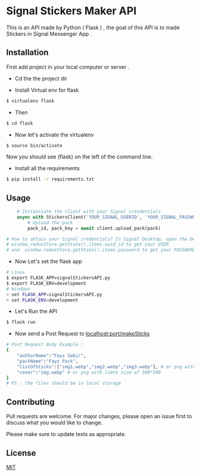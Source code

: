 # Signal Stickers Maker API  

This is an API made by Python ( Flask ) , the goal of this API is to made Stickers in Signal Messenger App .

## Installation
First add project in your local computer or server .

- Cd the the project dir

- Install Virtual env for flask 
```bash
$ virtualenv flask
```
- Then 
```bash
$ cd flask 
```
- Now let's activate the virtualenv
```bash
$ source bin/activate 
```
Now you should see (flask) on the left of the command line.



- Install all the requirements 

```bash
$ pip install -r requirements.txt
```

## Usage

```python
    # Instanciate the client with your Signal crendentials
    async with StickersClient('YOUR_SIGNAL_USERID', 'YOUR_SIGNAL_PASSWORD') as client:
        # Upload the pack
        pack_id, pack_key = await client.upload_pack(pack)

# How to obtain your Signal credentials? In Signal Desktop, open the Developer Tools, and type
# window.reduxStore.getState().items.uuid_id to get your USER
# and  window.reduxStore.getState().items.password to get your PASSWORD.
```
- Now Let's set the flask app 
```bash
# Linux 
$ export FLASK_APP=signalStickersAPI.py
$ export FLASK_ENV=development
# Windows
> set FLASK_APP=signalStickersAPI.py
> set FLASK_ENV=development
```
- Let's Run the API

```bash
$ flask run
```
* Now send a Post Request to [localhost:port/makeSticks]()

```bash
# Post Request Body Example :  
{
    "authorName":"Fayz Sabir",
    "packName":"Fayz Pack",
    "listOfSticks":["img1.webp","img2.webp","img3.webp"], # or png with limte size of 500*500
    "cover":"img.webp" # or png with limte size of 500*500
}
# PS : the files should be in local storage 
```
## Contributing
Pull requests are welcome. For major changes, please open an issue first to discuss what you would like to change.

Please make sure to update tests as appropriate.

## License
[MIT](https://github.com/FayzSa/SignalStickersMakerAPI/blob/main/LICENSE)

